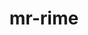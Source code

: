 ---
id: 866
title: mr-rime
types: [ice,psychic]
image: https://raw.githubusercontent.com/PokeAPI/sprites/master/sprites/pokemon/866.png
---